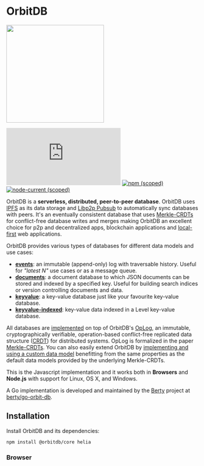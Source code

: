 # OrbitDB

<p align="left">
  <img src="images/orbit_db_logo_color.png" width="256" />
</p>

[![Matrix](https://img.shields.io/matrix/orbit-db%3Amatrix.org)](https://app.element.io/#/room/#orbit-db:matrix.org) [![npm (scoped)](https://img.shields.io/npm/v/%40orbitdb/core)](https://www.npmjs.com/package/@orbitdb/core) [![node-current (scoped)](https://img.shields.io/node/v/%40orbitdb/core)](https://www.npmjs.com/package/@orbitdb/core)

OrbitDB is a **serverless, distributed, peer-to-peer database**. OrbitDB uses [IPFS](https://ipfs.tech) as its data storage and [Libp2p Pubsub](https://docs.libp2p.io/concepts/pubsub/overview/) to automatically sync databases with peers. It's an eventually consistent database that uses [Merkle-CRDTs](https://arxiv.org/abs/2004.00107) for conflict-free database writes and merges making OrbitDB an excellent choice for p2p and decentralized apps, blockchain applications and [local-first](https://www.inkandswitch.com/local-first/) web applications.

OrbitDB provides various types of databases for different data models and use cases:

- **[events](https://github.com/orbitdb/orbitdb/blob/master/API.md#orbitdblognameaddress)**: an immutable (append-only) log with traversable history. Useful for *"latest N"* use cases or as a message queue.
- **[documents](https://github.com/orbitdb/orbitdb/blob/master/API.md#orbitdbdocsnameaddress-options)**: a document database to which JSON documents can be stored and indexed by a specified key. Useful for building search indices or version controlling documents and data.
- **[keyvalue](https://github.com/orbitdb/orbitdb/blob/master/API.md#orbitdbkeyvaluenameaddress)**: a key-value database just like your favourite key-value database.
- **[keyvalue-indexed](https://github.com/orbitdb/orbitdb/blob/master/API.md#orbitdbkeyvaluenameaddress)**: key-value data indexed in a Level key-value database.

All databases are [implemented](https://github.com/orbitdb/orbitdb/tree/main/src/databases/) on top of OrbitDB's [OpLog](https://github.com/orbitdb/orbitdb/tree/main/src/oplog/), an immutable, cryptographically verifiable, operation-based conflict-free replicated data structure ([CRDT](https://en.wikipedia.org/wiki/Conflict-free_replicated_data_type)) for distributed systems. OpLog is formalized in the paper [Merkle-CRDTs](https://arxiv.org/abs/2004.00107). You can also easily extend OrbitDB by [implementing and using a custom data model](https://github.com/orbitdb/orbitdb/blob/main/docs/DATABASES.md#building-a-custom-database) benefitting from the same properties as the default data models provided by the underlying Merkle-CRDTs.

This is the Javascript implementation and it works both in **Browsers** and **Node.js** with support for Linux, OS X, and Windows.

A Go implementation is developed and maintained by the [Berty](https://github.com/berty) project at [berty/go-orbit-db](https://github.com/berty/go-orbit-db).

## Installation

Install OrbitDB and its dependencies:
```
npm install @orbitdb/core helia
```

### Browser <script> tag

OrbitDB can be loaded in the browser using the distributed js file with the `<script/>` tag. OrbitDB is the global namespace and all external functions are available via this namespace:

`<script>/path/to/orbitdb.min.js</script>`

## Quick Start

If you want to get up and running with OrbitDB quickly, install and follow the instructions in the [@orbitdb/quickstart](https://github.com/orbitdb/quickstart) module.

## Usage

If you're using `@orbitdb/core` to develop **browser** or **Node.js** applications, use it as a module with the javascript instance of IPFS.

```javascript
import { createHelia } from 'helia'
import { createOrbitDB } from '@orbitdb/core'
import { gossipsub } from "@chainsafe/libp2p-gossipsub";
import { identify } from "@libp2p/identify";
import { createLibp2p } from 'libp2p'

const Libp2pOptions = {
        services: {
          pubsub: gossipsub({
            // neccessary to run a single peer
            allowPublishToZeroPeers: true
          }),
          identify: identify()
        }
    }

;(async function () {
  const libp2p = await createLibp2p({ ...Libp2pOptions })
  const ipfs = await createHelia({libp2p})
  const orbitdb = await createOrbitDB({ ipfs })

  // Create / Open a database. Defaults to db type "events".
  const db = await orbitdb.open("hello")
  
  const address = db.address
  console.log(address)
  // "/orbitdb/zdpuAkstgbTVGHQmMi5TC84auhJ8rL5qoaNEtXo2d5PHXs2To"
  // The above address can be used on another peer to open the same database

  // Listen for updates from peers
  db.events.on("update", async entry => {
    console.log(entry)
    const all = await db.all()
    console.log(all)
  })

  // Add an entry
  const hash = await db.add("world")
  console.log(hash)

  // Query
  for await (const record of db.iterator()) {
    console.log(record)
  }
  
  await db.close()
  await orbitdb.stop()
  await ipfs.stop()
})()

```

To configure your [IPFS instance](https://github.com/ipfs/helia) for persistency and [Libp2p](https://github.com/libp2p/js-libp2p) to connect to peers, see [Creating a Helia instance](https://github.com/orbitdb/quickstart/blob/main/src/index.js) and the [Default Libp2p Configurations](https://github.com/orbitdb/quickstart/blob/main/src/config/libp2p/index.js) in [@orbitdb/quickstart](https://github.com/orbitdb/quickstart/blob/main/src/config/libp2p/index.js) for examples.

## Documentation

Use the **[Getting Started](https://github.com/orbitdb/orbitdb/blob/main/docs/GETTING_STARTED.md)** guide for an initial introduction to OrbitDB.

You can find more advanced topics in our [docs](https://github.com/orbitdb/orbitdb/blob/main/docs) covering:
- [Databases](https://github.com/orbitdb/orbitdb/blob/main/docs/DATABASES.md)
- [Storage](https://github.com/orbitdb/orbitdb/blob/main/docs/STORAGE.md)
- [Identities](https://github.com/orbitdb/orbitdb/blob/main/docs/IDENTITIES.md)
- [Access Controllers](https://github.com/orbitdb/orbitdb/blob/main/docs/ACCESS_CONTROLLERS.md)
- [Connecting Peers](https://github.com/orbitdb/orbitdb/blob/main/docs/CONNECTING_PEERS.md)
- [Replication](https://github.com/orbitdb/orbitdb/blob/main/docs/REPLICATION.md)
- [Oplog](https://github.com/orbitdb/orbitdb/blob/main/docs/OPLOG.md)

### API

See [https://api.orbitdb.org](https://api.orbitdb.org) for the full API documentation.

## Development

### Run Tests
```sh
npm run test
```

### Build
```sh
npm run build
```

### Benchmark
```sh
node benchmarks/orbitdb-events.js
```

See [benchmarks/](https://github.com/orbitdb/orbitdb/tree/master/benchmarks) for more benchmarks.

### API

To build the API documentation, run:

```sh
npm run build:docs
```

Documentation is output to ./docs/api.

## Other implementations

- Golang: [berty/go-orbit-db](https://github.com/berty/go-orbit-db)
- Python: [orbitdb/py-orbit-db-http-client](https://github.com/orbitdb/py-orbit-db-http-client)

If you know of any other repos that ought to be included in this section, please open a PR and add them.

## Contributing

**Take a look at our organization-wide [Contributing Guide](https://github.com/orbitdb/welcome/blob/master/contributing.md).** You'll find most of your questions answered there.

If you want to code but don't know where to start, check out the issues labelled ["help wanted"](https://github.com/orbitdb/orbitdb/issues?q=is%3Aopen+is%3Aissue+label%3A%22help+wanted%22+sort%3Areactions-%2B1-desc).

## Sponsors

The development of OrbitDB has been sponsored by:

* [Protocol Labs](https://protocol.ai/)
* [Haja Networks](https://haja.io)
* [Maintainer Mountaineer](https://maintainer.io)
* [OrbitDB Open Collective](https://opencollective.com/orbitdb)

If you want to sponsor developers to work on OrbitDB, please donate to our [OrbitDB Open Collective](https://opencollective.com/orbitdb) or reach out to [@haadcode](https://github.com/haadcode).

## License

[MIT](LICENSE) © 2015-2023 Protocol Labs Inc., Haja Networks Oy, OrbitDB Community
